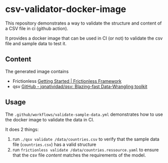 # csv-validator-docker-image


This repository demonstrates a way to validate the structure and content of a CSV file in ci (github action).

It provides a docker image that can be used in CI (or not) to validate the csv file and sample data to test it.

## Content

The generated image contains

- Frictionless [Getting Started | Frictionless Framework](https://framework.frictionlessdata.io/docs/getting-started.html)
- qsv [GitHub - jqnatividad/qsv: Blazing-fast Data-Wrangling toolkit](https://github.com/jqnatividad/qsv/)

## Usage

The `.github/workflows/validate-sample-data.yml` demonstrates how to use the docker image to validate the data in CI.

It does 2 things:
1. run `./qsv validate /data/countries.csv` to verify that the sample data file (`countries.csv`) has a valid structure
2. run `frictionless validate /data/countries.ressource.yaml` to ensure that the csv file _content_ matches the requirements of the model.
